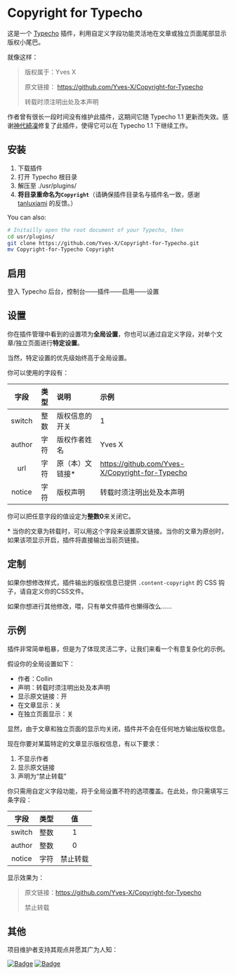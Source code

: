 # Copyright for Typecho

这是一个 [Typecho](https://github.com/typecho/typecho) 插件，利用自定义字段功能灵活地在文章或独立页面尾部显示版权小尾巴。

就像这样：

> 版权属于：Yves X
>
> 原文链接： https://github.com/Yves-X/Copyright-for-Typecho
>
> 转载时须注明出处及本声明

作者曾有很长一段时间没有维护此插件，这期间它随 Typecho 1.1 更新而失效。感谢[神代綺凜](https://github.com/YKilin)修复了此插件，使得它可以在 Typecho 1.1 下继续工作。

## 安装

1. 下载插件
1. 打开 Typecho 根目录
1. 解压至 ./usr/plugins/
1. **将目录重命名为`Copyright`**（请确保插件目录名与插件名一致，感谢 [tanluxiami](https://github.com/tanluxiami) 的反馈。）

You can also:

```bash
# Initailly open the root document of your Typecho, then
cd usr/plugins/
git clone https://github.com/Yves-X/Copyright-for-Typecho.git
mv Copyright-for-Typecho Copyright
```

## 启用

登入 Typecho 后台，控制台——插件——启用——设置

## 设置

你在插件管理中看到的设置项为**全局设置**，你也可以通过自定义字段，对单个文章/独立页面进行**特定设置**。

当然，特定设置的优先级始终高于全局设置。

你可以使用的字段有：

| 字段 |类型|说明|示例|
|:---:|:---:|:----|:----|
|switch|整数|版权信息的开关|1|
|author|字符|版权作者姓名|Yves X|
|url|字符|原（本）文链接*|https://github.com/Yves-X/Copyright-for-Typecho|
|notice|字符|版权声明|转载时须注明出处及本声明|

你可以把任意字段的值设定为**整数0**来关闭它。

\* 当你的文章为转载时，可以用这个字段来设置原文链接。当你的文章为原创时，如果该项显示开启，插件将直接输出当前页链接。

## 定制

如果你想修改样式，插件输出的版权信息已提供 `.content-copyright` 的 CSS 钩子，请自定义你的CSS文件。

如果你想进行其他修改，喂，只有单文件插件也懒得改么……

## 示例

插件非常简单粗暴，但是为了体现灵活二字，让我们来看一个有意复杂化的示例。

假设你的全局设置如下：

- 作者：Collin
- 声明：转载时须注明出处及本声明
- 显示原文链接：开
- 在文章显示：关
- 在独立页面显示：关

显然，由于文章和独立页面的显示均关闭，插件并不会在任何地方输出版权信息。

现在你要对某篇特定的文章显示版权信息，有以下要求：

1. 不显示作者
1. 显示原文链接
1. 声明为“禁止转载”

你只需用自定义字段功能，将于全局设置不符的选项覆盖。在此处，你只需填写三条字段：

| 字段 |类型|值|
|:---:|:---:|:----:|
|switch|整数|1|
|author|整数|0|
|notice|字符|禁止转载|

显示效果为：

> 原文链接：https://github.com/Yves-X/Copyright-for-Typecho
>
> 禁止转载

## 其他

项目维护者支持其观点并愿其广为人知：

[![Badge](https://img.shields.io/badge/link-996.icu-red.svg)](https://996.icu)
[![Badge](https://img.shields.io/badge/link-NPL%20(The%20996%20Prohibited%20License)-red.svg)](https://github.com/996icu/996.ICU/blob/master/LICENSE)

